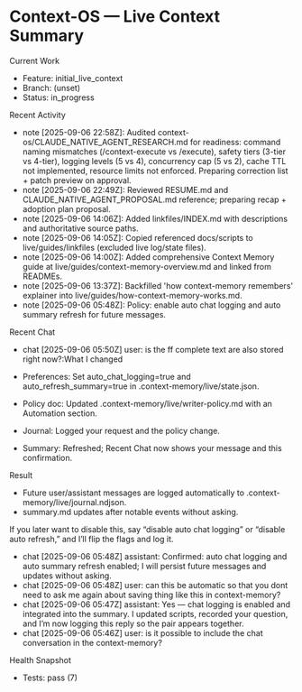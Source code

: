# Context-OS — Live Context Summary

Current Work
- Feature: initial_live_context
- Branch: (unset)
- Status: in_progress

Recent Activity
- note [2025-09-06 22:58Z]: Audited context-os/CLAUDE_NATIVE_AGENT_RESEARCH.md for readiness: command naming mismatches (/context-execute vs /execute), safety tiers (3-tier vs 4-tier), logging levels (5 vs 4), concurrency cap (5 vs 2), cache TTL not implemented, resource limits not enforced. Preparing correction list + patch preview on approval.
- note [2025-09-06 22:49Z]: Reviewed RESUME.md and CLAUDE_NATIVE_AGENT_PROPOSAL.md reference; preparing recap + adoption plan proposal.
- note [2025-09-06 14:06Z]: Added linkfiles/INDEX.md with descriptions and authoritative source paths.
- note [2025-09-06 14:05Z]: Copied referenced docs/scripts to live/guides/linkfiles (excluded live log/state files).
- note [2025-09-06 14:00Z]: Added comprehensive Context Memory guide at live/guides/context-memory-overview.md and linked from READMEs.
- note [2025-09-06 13:37Z]: Backfilled 'how context-memory remembers' explainer into live/guides/how-context-memory-works.md.
- note [2025-09-06 05:48Z]: Policy: enable auto chat logging and auto summary refresh for future messages.

Recent Chat
- chat [2025-09-06 05:50Z] user: is the ff complete text are also stored right now?:What I changed

- Preferences: Set auto_chat_logging=true and auto_refresh_summary=true in .context-memory/live/state.json.
- Policy doc: Updated .context-memory/live/writer-policy.md with an Automation section.
- Journal: Logged your request and the policy change.
- Summary: Refreshed; Recent Chat now shows your message and this confirmation.

Result

- Future user/assistant messages are logged automatically to .context-memory/live/journal.ndjson.
- summary.md updates after notable events without asking.

If you later want to disable this, say “disable auto chat logging” or “disable auto refresh,” and I’ll flip the
flags and log it.

- chat [2025-09-06 05:48Z] assistant: Confirmed: auto chat logging and auto summary refresh enabled; I will persist future messages and updates without asking.
- chat [2025-09-06 05:48Z] user: can this be automatic so that you dont need to ask me again about saving thing like this in context-memory?
- chat [2025-09-06 05:47Z] assistant: Yes — chat logging is enabled and integrated into the summary. I updated scripts, recorded your question, and I’m now logging this reply so the pair appears together.
- chat [2025-09-06 05:46Z] user: is it possible to include the chat conversation in the context-memory?

Health Snapshot
- Tests: pass (7)
